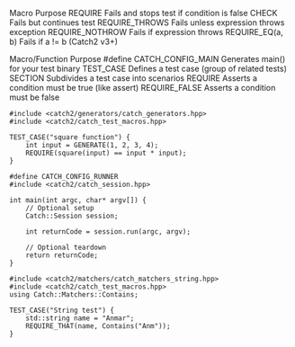 Macro	Purpose
REQUIRE	Fails and stops test if condition is false
CHECK	Fails but continues test
REQUIRE_THROWS	Fails unless expression throws exception
REQUIRE_NOTHROW	Fails if expression throws
REQUIRE_EQ(a, b)	Fails if a != b (Catch2 v3+)

Macro/Function	Purpose
#define CATCH_CONFIG_MAIN	Generates main() for your test binary
TEST_CASE	Defines a test case (group of related tests)
SECTION	Subdivides a test case into scenarios
REQUIRE	Asserts a condition must be true (like assert)
REQUIRE_FALSE	Asserts a condition must be false

```
#include <catch2/generators/catch_generators.hpp>
#include <catch2/catch_test_macros.hpp>

TEST_CASE("square function") {
    int input = GENERATE(1, 2, 3, 4);
    REQUIRE(square(input) == input * input);
}
```

```
#define CATCH_CONFIG_RUNNER
#include <catch2/catch_session.hpp>

int main(int argc, char* argv[]) {
    // Optional setup
    Catch::Session session;

    int returnCode = session.run(argc, argv);

    // Optional teardown
    return returnCode;
}
```

```
#include <catch2/matchers/catch_matchers_string.hpp>
#include <catch2/catch_test_macros.hpp>
using Catch::Matchers::Contains;

TEST_CASE("String test") {
    std::string name = "Anmar";
    REQUIRE_THAT(name, Contains("Anm"));
}
```
